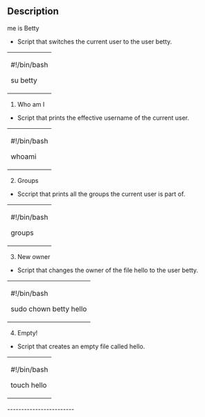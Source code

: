 <h2>Description</h2>
me is Betty

* Script that switches the current user to the user betty.



<table><tr><td>

#!/bin/bash

su betty

</td></tr></table>





1. Who am I

* Script that prints the effective username of the current user.



<table><tr><td>

#!/bin/bash

whoami

</td></tr></table>





2. Groups

* Sccript that prints all the groups the current user is part of.



<table><tr><td>

#!/bin/bash

groups

</td></tr></table>





3. New owner

* Script that changes the owner of the file hello to the user betty.



<table><tr><td>

#!/bin/bash

sudo chown betty hello 

</td></tr></table>





4. Empty!

* Script that creates an empty file called hello.



<table><tr><td>

#!/bin/bash

touch hello 

</td></tr></table>
------------------------
